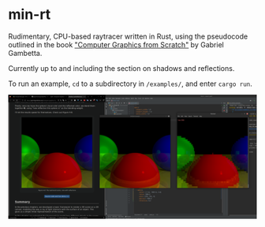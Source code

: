 min-rt
===

Rudimentary, CPU-based raytracer written in Rust, using the pseudocode outlined in the book ["Computer Graphics from Scratch"](https://gabrielgambetta.com/computer-graphics-from-scratch/) by Gabriel Gambetta. 

Currently up to and including the section on shadows and reflections. 

To run an example, `cd` to a subdirectory in `/examples/`, and enter `cargo run`.

![](supporting/screenshot1.png)
